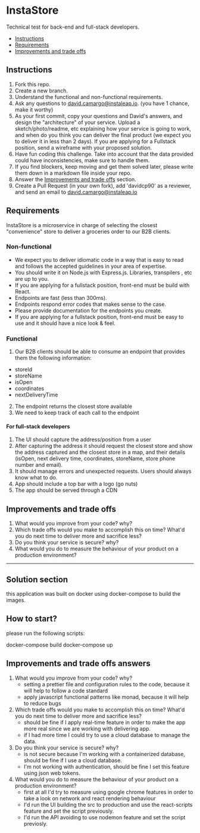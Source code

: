 # InstaStore
Technical test for back-end and full-stack developers.
 - [Instructions](#instructions)
 - [Requirements](#requirements)
 - [Improvements and trade offs](#improvements-and-trade-offs)
 
## Instructions
 1. Fork this repo.
 2. Create a new branch.
 3. Understand the functional and non-functional requirements.
 4. Ask any questions to david.camargo@instaleap.io. (you have 1 chance, make it worthy)
 4. As your first commit, copy your questions and David's answers, and design the "architecture" of your service. Upload a
    sketch/photo/readme, etc explaining how your service is going to work, and when do you think you can deliver
    the final product (we expect you to deliver it in less than 2 days). If you are applying for a Fullstack position, send a wireframe with your proposed solution.
 5. Have fun coding this challenge. Take into account that the data provided could have inconsistencies, make sure to handle them.
 6. If you find blockers, keep moving and get them solved later, please write them down in a markdown file inside your repo.
 7. Answer the [Improvements and trade offs](#improvements-and-trade-offs) section.
 7. Create a Pull Request (in your own fork), add 'davidcp90' as a reviewer, and send an email to david.camargo@instaleap.io

## Requirements
InstaStore is a microservice in charge of selecting the closest "convenience" store to deliver a groceries order to our B2B clients.

### Non-functional
- We expect you to deliver idiomatic code in a way that is easy to read and follows the accepted guidelines in your area of expertise.
- You should write it on Node.js with Express.js. Libraries, transpilers , etc are up to you.
- If you are applying for a fullstack position, front-end must be build with React.
- Endpoints are fast (less than 300ms).
- Endpoints respond error codes that makes sense to the case.
- Please provide documentation for the endpoints you create.
- If you are applying for a fullstack position, front-end must be easy to use and it should have a nice look & feel.

### Functional
1. Our B2B clients should be able to consume an endpoint that provides them the following information:
  - storeId
  - storeName
  - isOpen
  - coordinates
  - nextDeliveryTime
2. The endpoint returns the closest store available
3. We need to keep track of each call to the endpoint
#### For full-stack developers
1. The UI should capture the address/position from a user
2. After capturing the address it should request the closest store and show the address captured and the closest store in a map, and their details (isOpen, next delivery time, coordinates, storeName, store phone number and email).
3. It should manage errors and unexpected requests. Users should always know what to do.
4. App should include a top bar with a logo (go nuts)
5. The app should be served through a CDN
## Improvements and trade offs
1. What would you improve from your code? why?
2. Which trade offs would you make to accomplish this on time? What'd you do next time to deliver more and sacrifice less?
3. Do you think your service is secure? why?
4. What would you do to measure the behaviour of your product on a production environment?


------------------------------------------------

## Solution section

this application was built on docker using docker-compose to build the images.

## How to start?

please run the following scripts:

docker-compose build
docker-compose up

## Improvements and trade offs answers
1. What would you improve from your code? why?
   - setting a prettier file and configuration rules to the code, because it will help to follow a code standard
   - apply javascript functional patterns like monad, because it will help to reduce bugs
2. Which trade offs would you make to accomplish this on time? What'd you do next time to deliver more and sacrifice less?
   - should be fine if I apply real-time feature in order to make the app more real since we are working with delivering app.
   - if I had more time I could try to use a cloud database to manage the data.
3. Do you think your service is secure? why?
   - is not secure because I'm working with a containerized database, should be fine if I use a cloud database.
   - I'm not working with authentication, should be fine I set this feature using json web tokens.
4. What would you do to measure the behaviour of your product on a production environment?
   - first at all I'd try to measure using google chrome features in order to take a look on network and react rendering behaviour
   - I'd run the UI building the src to production and use the react-scripts feature and set the script previously.
   - I'd run the API avoiding to use nodemon feature and set the script previosly.
